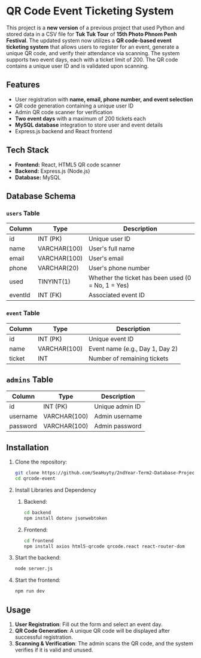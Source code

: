 # QR Code Event Ticketing System

This project is a **new version** of a previous project that used Python and stored data in a CSV file for **Tuk Tuk Tour** of **15th Photo Phnom Penh Festival**. The updated system now utilizes a **QR code-based event ticketing system** that allows users to register for an event, generate a unique QR code, and verify their attendance via scanning. The system supports two event days, each with a ticket limit of 200. The QR code contains a unique user ID and is validated upon scanning.

## Features

- User registration with **name, email, phone number, and event selection**
- QR code generation containing a unique user ID
- Admin QR code scanner for verification
- **Two event days** with a maximum of 200 tickets each
- **MySQL database** integration to store user and event details
- Express.js backend and React frontend

## Tech Stack

- **Frontend:** React, HTML5 QR code scanner
- **Backend:** Express.js (Node.js)
- **Database:** MySQL

## Database Schema

### `users` Table

| Column  | Type         | Description                                        |
| ------- | ------------ | -------------------------------------------------- |
| id      | INT (PK)     | Unique user ID                                     |
| name    | VARCHAR(100) | User's full name                                   |
| email   | VARCHAR(100) | User's email                                       |
| phone   | VARCHAR(20)  | User's phone number                                |
| used    | TINYINT(1)   | Whether the ticket has been used (0 = No, 1 = Yes) |
| eventId | INT (FK)     | Associated event ID                                |

### `event` Table

| Column | Type         | Description                     |
| ------ | ------------ | ------------------------------- |
| id     | INT (PK)     | Unique event ID                 |
| name   | VARCHAR(100) | Event name (e.g., Day 1, Day 2) |
| ticket | INT          | Number of remaining tickets     |

## `admins` Table

| Column     | Type         | Description                     |
| ---------- | ------------ | --------------------------------|
| id         | INT (PK)     | Unique admin ID                 |
| username   | VARCHAR(100) | Admin username                  |
| password   | VARCHAR(100) | Admin password                  |

## Installation

1. Clone the repository:

   ```sh
   git clone https://github.com/SeaHuyty/2ndYear-Term2-Database-Project.git
   cd qrcode-event
   ```

2. Install Libraries and Dependency

   1. Backend: 
   
      ```sh
      cd backend
      npm install dotenv jsonwebtoken
      ```

   2. Frontend: 
      
      ```sh
      cd frontend
      npm install axios html5-qrcode qrcode.react react-router-dom
      ```

3. Start the backend:

   ```sh
   node server.js
   ```

4. Start the frontend:

   ```sh
   npm run dev
   ```

## Usage

1. **User Registration**: Fill out the form and select an event day.
2. **QR Code Generation**: A unique QR code will be displayed after successful registration.
3. **Scanning & Verification**: The admin scans the QR code, and the system verifies if it is valid and unused.

